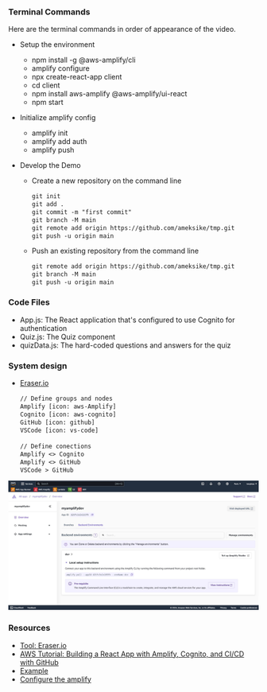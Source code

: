 

### Terminal Commands
Here are the terminal commands in order of appearance of the video.

- Setup the environment
    - npm install -g @aws-amplify/cli
    - amplify configure
    - npx create-react-app client
    - cd client
    - npm install aws-amplify @aws-amplify/ui-react
    - npm start

- Initialize amplify config 
    - amplify init
    - amplify add auth
    - amplify push


- Develop the Demo

    - Create a new repository on the command line
        ```
        git init
        git add .
        git commit -m "first commit"
        git branch -M main
        git remote add origin https://github.com/ameksike/tmp.git
        git push -u origin main
        ```
    - Push an existing repository from the command line
        ```
        git remote add origin https://github.com/ameksike/tmp.git
        git branch -M main
        git push -u origin main
        ```

### Code Files
- App.js: The React application that's configured to use Cognito for authentication
- Quiz.js: The Quiz component
- quizData.js: The hard-coded questions and answers for the quiz

### System design
- [Eraser.io](https://app.eraser.io/workspace/E66Ksub1BkDxYb7mGIHT)

    ```
    // Define groups and nodes
    Amplify [icon: aws-Amplify]
    Cognito [icon: aws-cognito]
    GitHub [icon: github]
    VSCode [icon: vs-code]

    // Define conections 
    Amplify <> Cognito
    Amplify <> GitHub
    VSCode > GitHub
    ```

![amplify.app](../rsc/aws.amplify.app.jpg)

### Resources
- [Tool: Eraser.io](https://app.eraser.io/workspace/E66Ksub1BkDxYb7mGIHT)
- [AWS Tutorial: Building a React App with Amplify, Cognito, and CI/CD with GitHub](https://www.youtube.com/watch?v=ma1FA2be8Ac)
- [Example](https://github.com/tinytechnicaltutorials/amplify-cognito-quiz)
- [Configure the amplify](https://docs.amplify.aws/gen1/javascript/tools/cli/start/set-up-cli/#configure-the-amplify-cli)